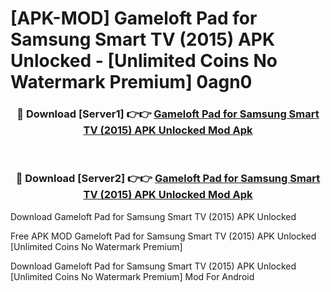 # [APK-MOD] Gameloft Pad for Samsung Smart TV (2015) APK Unlocked - [Unlimited Coins No Watermark Premium] 0agn0



<div align="center">
<h3>🔴 Download [Server1] 👉👉 <a href="https://momento.my/?title=Gameloft_Pad_for_Samsung_Smart_TV_(2015)_APK_Unlocked">Gameloft Pad for Samsung Smart TV (2015) APK Unlocked Mod Apk</a></h3><br>

<h3>🔴 Download [Server2] 👉👉 <a href="https://momento.my/?title=Gameloft_Pad_for_Samsung_Smart_TV_(2015)_APK_Unlocked">Gameloft Pad for Samsung Smart TV (2015) APK Unlocked Mod Apk</a></h3>
</div>



Download Gameloft Pad for Samsung Smart TV (2015) APK Unlocked 

Free APK MOD Gameloft Pad for Samsung Smart TV (2015) APK Unlocked [Unlimited Coins No Watermark Premium]

Download Gameloft Pad for Samsung Smart TV (2015) APK Unlocked [Unlimited Coins No Watermark Premium] Mod For Android
